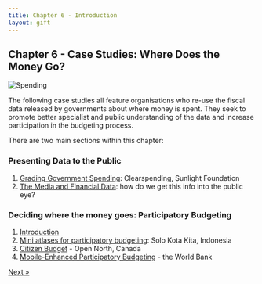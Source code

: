 ```yaml
---
title: Chapter 6 - Introduction
layout: gift
---
```


## Chapter 6 - Case Studies: Where Does the Money Go?

<img alt="Spending" src="http://farm8.staticflickr.com/7105/7274044350_4596ffd63f_m.jpg" class="inline-image" />

The following case studies all feature organisations who re-use the fiscal data released by governments about where money is spent. They seek to promote better specialist and public understanding of the data and increase participation in the budgeting process.

There are two main sections within this chapter:

### Presenting Data to the Public

1. [Grading Government Spending](chapter6-1.html): Clearspending, Sunlight Foundation
2. [The Media and Financial Data](chapter6-2.html): how do we get this info into the public eye?

### Deciding where the money goes: Participatory Budgeting

1. [Introduction](chapter6-3.html)
2. [Mini atlases for participatory budgeting](chapter6-4.html): Solo Kota Kita, Indonesia
3. [Citizen Budget](chapter6-5.html) - Open North, Canada
4. [Mobile-Enhanced Participatory Budgeting](chapter6-6.html) - the World Bank

<div class="pull-right"><a class="btn btn-default btn-mini" href="chapter6-1.html">Next &raquo;</a></div>
